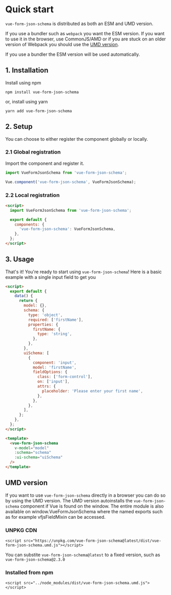 # Quick start

`vue-form-json-schema` is distributed as both an ESM and UMD version.

If you use a bundler such as `webpack` you want the ESM version. If you want to use it in the browser, use CommonJS/AMD or if you are stuck on an older version of Webpack you should use the [UMD version](#umdversion).

If you use a bundler the ESM version will be used automatically.

## 1. Installation

Install using npm

`npm install vue-form-json-schema`

or, install using yarn

`yarn add vue-form-json-schema`

## 2. Setup

You can choose to either register the component globally or locally.

### 2.1 Global registration

Import the component and register it.

```js
import VueFormJsonSchema from 'vue-form-json-schema';

Vue.component('vue-form-json-schema', VueFormJsonSchema);
```

### 2.2 Local registration

```html
<script>
  import VueFormJsonSchema from 'vue-form-json-schema';

  export default {
    components: {
      'vue-form-json-schema': VueFormJsonSchema,
    },
  };
</script>
```

## 3. Usage

That's it! You're ready to start using `vue-form-json-schema`! Here is a basic example with a single input field to get you

```html
<script>
  export default {
    data() {
      return {
        model: {},
        schema: {
          type: 'object',
          required: ['firstName'],
          properties: {
            firstName: {
              type: 'string',
            },
          },
        },
        uiSchema: [
          {
            component: 'input',
            model: 'firstName',
            fieldOptions: {
              class: ['form-control'],
              on: ['input'],
              attrs: {
                placeholder: 'Please enter your first name',
              },
            },
          },
        ],
      };
    },
  };
</script>

<template>
  <vue-form-json-schema
    v-model="model"
    :schema="schema"
    :ui-schema="uiSchema"
  />
</template>
```

## UMD version

If you want to use `vue-form-json-schema` directly in a browser you can do so by using the UMD version. The UMD version autoinstalls the `vue-form-json-schema` component if Vue is found on the window. The entire module is also available on window.VueFormJsonSchema where the named exports such as for example vfjsFieldMixin can be accessed.

### UNPKG CDN

`<script src="https://unpkg.com/vue-form-json-schema@latest/dist/vue-form-json-schema.umd.js"></script>`

You can substite `vue-form-json-schema@latest` to a fixed version, such as `vue-form-json-schema@2.3.0`

### Installed from npm

`<script src="../node_modules/dist/vue-form-json-schema.umd.js"></script>`

